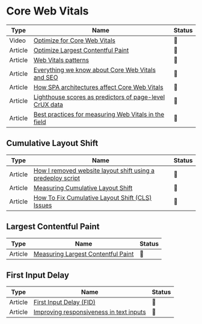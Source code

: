 # Core Web Vitals

| Type    | Name                                                                                                                                                      | Status |
| ------- | --------------------------------------------------------------------------------------------------------------------------------------------------------- | ------ |
| Video   | [Optimize for Core Web Vitals](https://www.youtube.com/watch?v=AQqFZ5t8uNc&ab_channel=GoogleChromeDevelopers)                                             | 🎥     |
| Article | [Optimize Largest Contentful Paint](https://web.dev/optimize-lcp/)                                                                                        | 📑     |
| Article | [Web Vitals patterns](web.dev/patterns/web-vitals-patterns)                                                                                               | 📑     |
| Article | [Everything we know about Core Web Vitals and SEO](https://simonhearne.com/2021/core-web-vitals-seo)                                                      | 📑     |
| Article | [How SPA architectures affect Core Web Vitals](https://web.dev/vitals-spa-faq)                                                                            | 📑     |
| Article | [Lighthouse scores as predictors of page-level CrUX data](https://discuss.httparchive.org/t/lighthouse-scores-as-predictors-of-page-level-crux-data/2232) | 📑     |
| Article | [Best practices for measuring Web Vitals in the field](https://web.dev/vitals-field-measurement-best-practices/)                                          | 📑     |

## Cumulative Layout Shift

| Type    | Name                                                                                                                                                               | Status          |
| ------- | ------------------------------------------------------------------------------------------------------------------------------------------------------------------ | --------------- |
| Article | [How I removed website layout shift using a predeploy script](https://levelup.gitconnected.com/improving-cumulative-layout-shift-on-pre-deploy-stage-1636fb1386cc) | :bookmark_tabs: |
| Article | [Measuring Cumulative Layout Shift](https://requestmetrics.com/web-performance/cumulative-layout-shift)                                                            | :bookmark_tabs: |
| Article | [How To Fix Cumulative Layout Shift (CLS) Issues](https://www.smashingmagazine.com/2021/06/how-to-fix-cumulative-layout-shift-issues/)                             | :bookmark_tabs: |

## Largest Contentful Paint

| Type    | Name                                                                                                      | Status          |
| ------- | --------------------------------------------------------------------------------------------------------- | --------------- |
| Article | [Measuring Largest Contentful Paint](https://requestmetrics.com/web-performance/largest-contentful-paint) | :bookmark_tabs: |

## First Input Delay

| Type    | Name                                                                                                                   | Status          |
| ------- | ---------------------------------------------------------------------------------------------------------------------- | --------------- |
| Article | [First Input Delay (FID)](https://web.dev/fid)                                                                         | :bookmark_tabs: |
| Article | [Improving responsiveness in text inputs](https://nolanlawson.com/2021/08/08/improving-responsiveness-in-text-inputs/) | :bookmark_tabs: |
